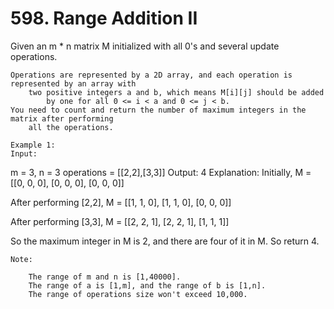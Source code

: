 # 598. Range Addition II

Given an m * n matrix M initialized with all 0's and several update operations.
    
    Operations are represented by a 2D array, and each operation is represented by an array with
        two positive integers a and b, which means M[i][j] should be added
            by one for all 0 <= i < a and 0 <= j < b. 
    You need to count and return the number of maximum integers in the matrix after performing
        all the operations.

    Example 1:
    Input:
m = 3, n = 3
operations = [[2,2],[3,3]]
Output: 4
Explanation:
Initially, M =
[[0, 0, 0],
 [0, 0, 0],
 [0, 0, 0]]

After performing [2,2], M =
[[1, 1, 0],
 [1, 1, 0],
 [0, 0, 0]]

After performing [3,3], M =
[[2, 2, 1],
 [2, 2, 1],
 [1, 1, 1]]

So the maximum integer in M is 2, and there are four of it in M. So return 4.

    

    Note:
    
        The range of m and n is [1,40000].
        The range of a is [1,m], and the range of b is [1,n].
        The range of operations size won't exceed 10,000.